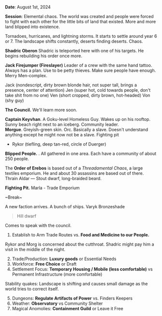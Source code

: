 **Date**: August 1st, 2024

**Session**: Elemental chaos. The world was created and people were forced to fight with each other for the little bits of land that existed. More and more land blipped into existence.

Tornadoes, hurricanes, and lightning storms. It starts to settle around year 6 or 7. The landscape shifts constantly, deserts finding deserts. Chaos.

**Shadric Oberon**
Shadric is teleported here with one of his targets. He begins rebuilding his order once more.

**Jack Firejumper (Fireslayer)**
Leader of a crew with the same hand tattoo. Always has a plan. Use to be petty thieves. Make sure people have enough. Merry Men-complex.

Jack (nondescript, dirty brown blonde hair, not super tall, brings a presence, center of attention)
Jen (super hot, cold towards people, don't take shit from no one)
Ven (short cropped, dirty brown, hot-headed)
Von (shy guy)

**The Council.**  We'll learn more soon.

**Captain Keyvhan**. A Goku-level Homeless Guy. Wakes up on his rooftop. Sunny beach right next to an iceberg. Community leader.
\
**Morgue**. Greyish-green skin. Orc. Basically a slave. Doesn't understand anything except he might now not be a slave. Fighting pit

- Rykor (tiefling, deep tan-red, circle of Duerger)

**Blipped People.** . All gathered in one area. Each have a community of about 250 people.

The **Order of Erebos** is based out of a *Threadamental Chaos*, a large textiles emporium. He and about 30 assassins are based out of there. Thrain Aldar — Stout dwarf, long-braided beard.

**Fighting Pit.**
Marla - Trade Emporium

~Break~

A new faction arrives. A bunch of ships.
Varyk Bronzeshade
> Hill dwarf

Comes to speak with the council.

1. Establish to Arm Trade Routes vs. **Food and Medicine to our People.**

Rykor and Morg is concerned about the cutthroat. Shadric might pay him a visit in the middle of the night.

2. Trade/Production: **Luxury goods** or Essential Needs
3. Workforce: **Free Choice** or Draft
4. Settlement Focus: **Temporary Housing / Mobile (less comfortable)** vs Permanent Infrastructure (more comfortable)

Stability quakes: Landscape is shifting and causes small damage as the world tries to correct itself.

5. Dungeons: **Regulate Artifacts of Power** vs. Finders Keepers
6. Weather: **Observatory** vs Community Shelter
7. Magical Anomolies: **Containment Guild** or Leave it Free